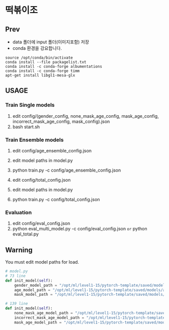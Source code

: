 # 떡볶이조  

## Prev

- data 폴더에 input 폴더(이미지포함) 저장
- conda 환경을 강요합니다.

```
source /opt/conda/bin/activate
conda install --file packagelist.txt
conda install -c conda-forge albumentations
conda install -c conda-forge timm
apt-get install libgl1-mesa-glx
```

## USAGE
### Train Single models
1. edit config/(gender_config, none_mask_age_config, mask_age_config, incorrect_mask_age_config, mask_config).json
2. bash start.sh

### Train Ensemble models
1. edit config/age_ensemble_config.json
2. edit model paths in model.py
3. python train.py -c config/age_ensemble_config.json

3. edit config/total_config.json
4. edit model paths in model.py
5. python train.py -c config/total_config.json

### Evaluation
1. edit config/eval_config.json
2. python eval_multi_model.py -c config/eval_config.json `or` python eval_total.py


## Warning
You must edit model paths for load.
```python
# model.py
# 73 line
def init_model(self):
    gender_model_path = "/opt/ml/level1-15/pytorch-template/saved/models/multi_augmentation_gender/0830_105923/checkpoint-epoch8.pth"
    age_model_path = "/opt/ml/level1-15/pytorch-template/saved/models/age_ensemble/model_best.pth"
    mask_model_path = "/opt/ml/level1-15/pytorch-template/saved/models/multi_augmentation_mask/0830_121746/checkpoint-epoch11.pth"

# 139 line
def init_model(self):
    none_mask_age_model_path = "/opt/ml/level1-15/pytorch-template/saved/models/none_mask_age/checkpoint-epoch36.pth"
    incorrect_mask_age_model_path = "/opt/ml/level1-15/pytorch-template/saved/models/incorrect_mask_age/checkpoint-epoch33.pth"
    mask_age_model_path = "/opt/ml/level1-15/pytorch-template/saved/models/mask_age/checkpoint-epoch43.pth"
```
